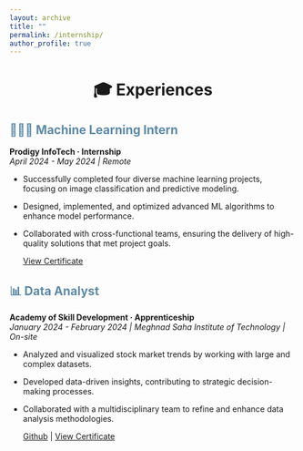 ```yaml
---
layout: archive
title: ""
permalink: /internship/
author_profile: true
---
```



<h1 align=center>🎓 Experiences</h1>

<h2 style='color:#5D8AA8;'>🧑🏼‍💻 Machine Learning Intern</h2>  

**Prodigy InfoTech · Internship**  
*April 2024 - May 2024 | Remote*

 - Successfully completed four diverse machine learning projects, focusing on image classification and predictive modeling.
 - Designed, implemented, and optimized advanced ML algorithms to enhance model performance.
 - Collaborated with cross-functional teams, ensuring the delivery of high-quality solutions that met project goals.

   [View Certificate](https://drive.google.com/file/d/1Bm0SkUWhtAguFByzbxeUJNCFfG8pfwhw/view)

<h2 style='color:#5D8AA8;'>📊 Data Analyst</h2>

**Academy of Skill Development · Apprenticeship**  
*January 2024 - February 2024 | Meghnad Saha Institute of Technology | On-site*

 - Analyzed and visualized stock market trends by working with large and complex datasets.
 - Developed data-driven insights, contributing to strategic decision-making processes.
 - Collaborated with a multidisciplinary team to refine and enhance data analysis methodologies.  
  
   [Github](https://github.com/Nexalyze) | [View Certificate](https://drive.google.com/file/d/1SuaJ0b2P5EgZkDH_D8b4AQpKMd0qZIxT/view)  
